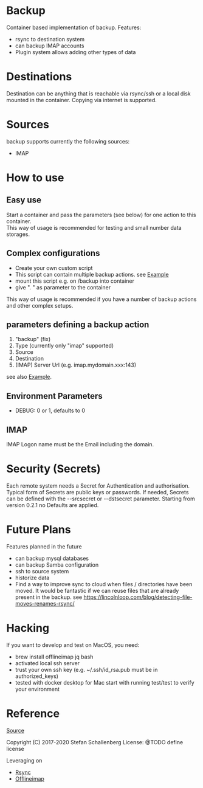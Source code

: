 # Backup #
Container based implementation of backup. Features:
  - rsync to destination system
  - can backup IMAP accounts
  - Plugin system allows adding other types of data

# Destinations #
Destination can be anything that is reachable via rsync/ssh or a local disk mounted in the container. Copying via internet is supported.

# Sources #
backup supports currently the following sources:
  - IMAP

# How to use #
## Easy use 
Start a container and pass the parameters (see below) for one action to this container.  
This way of usage is recommended for testing and small number data storages.

## Complex configurations
  - Create your own custom script
  - This script can contain multiple backup actions. see [Example][1]
  - mount this script e.g. on /backup into container
  - give ". <scriptname>" as parameter to the container

This way of usage is recommended if you have a number of backup actions and
other complex setups.

## parameters defining a backup action
  1. "backup" (fix)
  2. Type (currently only "imap" supported)
  3. Source
  4. Destination
  5. (IMAP) Server Url (e.g. imap.mydomain.xxx:143)

see also [Example][1].

## Environment Parameters #
  - DEBUG: 0 or 1, defaults to 0

## IMAP
IMAP Logon name must be the Email including the domain.

# Security (Secrets)
Each remote system needs a Secret for Authentication and authorisation. Typical form of Secrets are public keys or passwords. If needed, Secrets can be defined with the --srcsecret or --dstsecret parameter.
Starting from version 0.2.1 no Defaults are applied.

# Future Plans #
Features planned in the future
  - can backup mysql databases
  - can backup Samba configuration
  - ssh to source system
  - historize data
  - Find a way to improve sync to cloud when files / directories have
    been moved. It would be fantastic if we can reuse files that are
    already present in the backup.
    see https://lincolnloop.com/blog/detecting-file-moves-renames-rsync/

# Hacking #
If you want to develop and test on MacOS, you need:
  - brew install offlineimap jq bash
  - activated local ssh server
  - trust your own ssh key (e.g. ~/.ssh/id_rsa.pub must be in authorized_keys)
  - tested with docker desktop for Mac
start with running test/test to verify your environment

# Reference #
[Source](https://github.com/nafets227/backup)

Copyright (C) 2017-2020 Stefan Schallenberg
License: @TODO define license

Leveraging on 
  - [Rsync](https://rsync.samba.org/)
  - [Offlineimap](https://www.offlineimap.org/)

[1]: backup-sample
